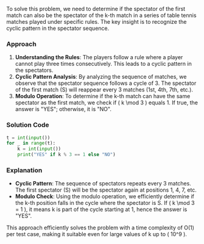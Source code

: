 To solve this problem, we need to determine if the spectator of the first match can also be the spectator of the k-th match in a series of table tennis matches played under specific rules. The key insight is to recognize the cyclic pattern in the spectator sequence.

### Approach
1. **Understanding the Rules**: The players follow a rule where a player cannot play three times consecutively. This leads to a cyclic pattern in the spectators.
2. **Cyclic Pattern Analysis**: By analyzing the sequence of matches, we observe that the spectator sequence follows a cycle of 3. The spectator of the first match (S) will reappear every 3 matches (1st, 4th, 7th, etc.).
3. **Modulo Operation**: To determine if the k-th match can have the same spectator as the first match, we check if \( k \mod 3 \) equals 1. If true, the answer is "YES"; otherwise, it is "NO".

### Solution Code
```python
t = int(input())
for _ in range(t):
    k = int(input())
    print("YES" if k % 3 == 1 else "NO")
```

### Explanation
- **Cyclic Pattern**: The sequence of spectators repeats every 3 matches. The first spectator (S) will be the spectator again at positions 1, 4, 7, etc.
- **Modulo Check**: Using the modulo operation, we efficiently determine if the k-th position falls in the cycle where the spectator is S. If \( k \mod 3 = 1 \), it means k is part of the cycle starting at 1, hence the answer is "YES".

This approach efficiently solves the problem with a time complexity of O(1) per test case, making it suitable even for large values of k up to \( 10^9 \).